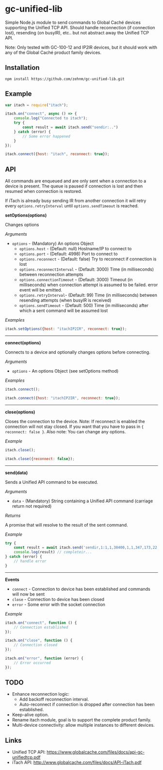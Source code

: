 # gc-unified-lib

Simple Node.js module to send commands to Global Caché devices supporting the Unified TCP API. Should handle
reconnection (if connection lost), resending (on busyIR), etc.. but not abstract away the Unified TCP API.

Note: Only tested with GC-100-12 and IP2IR devices, but it should work with any of the Global Caché product family devices.

## Installation

```shell
npm install https://github.com/zehnm/gc-unified-lib.git
```

## Example

```js
var itach = require("itach");

itach.on("connect", async () => {
    console.log("Connected to itach");
    try {
        const result = await itach.send("sendir:..")
    } catch (error) {
        // Some error happened
    }
});

itach.connect({host: "itach", reconnect: true});
```

## API

All commands are enqueued and are only sent when a connection to a device is present. The queue is paused if
connection is lost and then resumed when connection is restored.

If iTach is already busy sending IR from another connection it will retry every `options.retryInterval` until
`options.sendTimeout` is reached.

__setOptions(options)__

Changes options

_Arguments_

- `options` - (Mandatory) An options Object
    - `options.host` - (Default: null) Hostname/IP to connect to
    - `options.port` - (Default: 4998) Port to connect to
    - `options.reconnect` - (Default: false) Try to reconnect if connection is lost
    - `options.reconnectInterval` - (Default: 3000) Time (in milliseconds) between reconnection attempts
    - `options.connectionTimeout` - (Default: 3000) Timeout (in milliseconds) when connection attempt is assumed to be
      failed. error event will be emitted.
    - `options.retryInterval`- (Default: 99) Time (in milliseconds) between resending attempts (when busyIR is received)
    - `options.sendTimeout` - (Default: 500) Time (in milliseconds) after which a sent command will be assumed lost

_Examples_

```js
itach.setOptions({host: "itachIP2IR", reconnect: true});
```

---------------------------------------

__connect(options)__

Connects to a device and optionally changes options before connecting.

_Arguments_

- `options` - An options Object (see setOptions method)

_Examples_

```js
itach.connect();
```

```js
itach.connect({host: "itachIP2IR", reconnect: true});
```

---------------------------------------

__close(options)__

Closes the connection to the device. Note: If reconnect is enabled the connection will not stay closed. If you
want that you have to pass in `{ reconnect: false }`.
Also note: You can change any options.

_Example_

```js
itach.close();
```

```js
itach.close({reconnect: false});
```

---------------------------------------

__send(data)__

Sends a Unified API command to be executed.

_Arguments_

- `data` - (Mandatory) String containing a Unified API command (carriage return not required)

_Returns_

A promise that will resolve to the result of the sent command.

_Example_

```js
try {
    const result = await itach.send('sendir,1:1,1,38400,1,1,347,173,22,22,22,65,22,22,22,22,22,65,22,22,22,22,22,22,22,22,22,22,22,65,22,22,22,65,22,65,22,22,22,22,22,22,22,22,22,65,22,22,22,22,22,22,22,22,22,22,22,65,22,65,22,22,22,65,22,65,22,65,22,65,22,65,22,1657')
    console.log(result) // completeir...
} catch (error) {
    // handle error
}
```

---------------------------------------

__Events__

- `connect` - Connection to device has been established and commands will now be sent
- `close` - Connection to device has been closed
- `error` - Some error with the socket connection

_Example_

```js
itach.on("connect", function () {
    // Connection established
});

itach.on("close", function () {
    // Connection closed
});

itach.on("error", function (error) {
    // Error occurred
});
```

## TODO

- Enhance reconnection logic:
    - Add backoff reconnection interval.
    - Auto-reconnect if connection is dropped after connection has been established.
- Keep-alive option.
- Rename itach module, goal is to support the complete product family.
- Multi-device connectivity: allow multiple instances to different devices.

## Links

- Unified TCP API: <https://www.globalcache.com/files/docs/api-gc-unifiedtcp.pdf>
- iTach API: <http://www.globalcache.com/files/docs/API-iTach.pdf>
